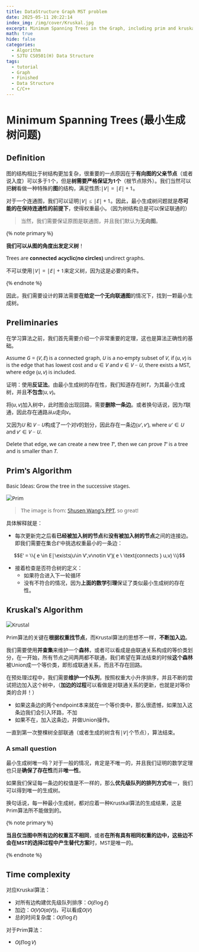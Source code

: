 ```yaml
---
title: DataStructure Graph MST problem
date: 2025-05-11 20:22:14
index_img: /img/cover/Kruskal.jpg
excerpt: Minimum Spanning Trees in the Graph, including prim and kruskal algorithms.
math: true
hide: false
categories:
  - Algorithm
  - SJTU CS0501(H) Data Structure
tags:
  - tutorial
  - Graph
  - Finished
  - Data Structure
  - C/C++
---
```


<style>
  html, body, .markdown-body {
    font-family: Georgia, sans, serif;
  }
</style>

# Minimum Spanning Trees (最小生成树问题)

## Definition

图的结构相比于树结构更加复杂，很重要的一点原因在于**有向图的父亲节点**（或者说入度）可以多于1个，但是**树需要严格保证为1个**（根节点除外）。我们当然可以把**树**看做一种特殊的**图**的结构，满足性质:$|V| = |E| + 1$。

对于一个连通图，我们可以证明$|V| \le |E| + 1$。因此，最小生成树问题就是**尽可能的在保持连通性的前提下**，使得权重最小。（因为树结构总是可以保证联通的）

> 当然，我们需要保证原图是联通图，并且我们默认为**无向图**。

{% note primary %}

**我们可以从图的角度出发定义树**！

Trees are **connected** **acyclic(no circles)** undirect graphs. 

不可以使用$|V| = |E| + 1$来定义树，因为这是必要的条件。

{% endnote %}

因此，我们需要设计的算法需要**在给定一个无向联通图**的情况下，找到一颗最小生成树。

## Preliminaries

在学习算法之前，我们首先需要介绍一个非常重要的定理，这也是算法正确性的基础。

Assume $G = (V,E)$ is a connected graph, $U$ is a no-empty subset of $V$, if $(u,v)$ is is the edge that has lowest cost and $u \in V$ and $v \in V -U$, there exists a MST, where edge $(u,v)$ is included.

证明：使用**反证法**。由最小生成树的存在性，我们知道存在树$T$，为其最小生成树，并且**不包含**$(u,v)$。

将$(u,v)$加入树中，此时图会出现回路，需要**删除一条边**。或者换句话说，因为$T$联通，因此存在通路从$u$走向$v$。

又因为$U$ 和 $V - U$构成了一个对$V$的划分，因此存在一条边$(u',v')$, where $u' \in U$ and $v' \in V - U$.

Delete that edge, we can create a new tree $T'$, then we can prove $T'$ is a tree and is smaller than $T$. 

## Prim's Algorithm

Basic Ideas: Grow the tree in the successive stages.

![Prim](https://s1.imagehub.cc/images/2025/05/12/ec488d9b4830a3e2852f12ebc2cad9cf.png)

> The image is from: [Shusen Wang's PPT](https://www.youtube.com/watch?v=GLlIaT_PxVE), so great!

具体解释就是：

- 每次更新完之后看**已经被加入树的节点**和**没有被加入树的节点**之间的连接边。即我们需要在集合$E'$中挑选权重最小的一条边：

$$E' = \\{ e \in E|\exists(u\in V',v\notin V')( e \  \text{connects } u,v) \\}$$

- 接着检查是否符合树的定义：
	- 如果符合进入下一轮循环
	- 没有不符合的情况，因为**上面的数学引理**保证了类似最小生成树的存在性。

## Kruskal's Algorithm

![Krustal](https://s1.imagehub.cc/images/2025/05/12/2cf376b2e618db08f993193a795d5347.png)

Prim算法的关键在**根据权重找节点**，而Krustal算法的思想不一样，**不断加入边**。

我们需要使用**并查集**来维护一个**森林**，或者可以看成是由联通关系构成的等价类划分，在一开始，所有节点之间两两都不联通，我们希望在算法结束的时候**这个森林**被Union成一个等价类，即形成联通关系，而且不存在回路。

在预处理过程中，我们需要**维护一个队列**，按照权重大小升序排序，并且不断的尝试把边加入这个树中，（**加边的过程**可以看做是对联通关系的更新，也就是对等价类的合并！）

- 如果这条边的两个endpoint本来就在一个等价类中，那么很遗憾，如果加入这条边我们会引入环路，不加
- 如果不在，加入这条边，并做Union操作。

一直到第一次整棵树全部联通（或者生成的树含有$|V|$个节点），算法结束。

### A small question

最小生成树唯一吗？对于一般的情况，肯定是不唯一的，并且我们证明的数学定理也只是**确保了存在性**而非**唯一性**。

如果我们保证每一条边的权值是不一样的，那么**优先级队列的排列方式**唯一，我们可以得到唯一的生成树。

换句话说，每一种最小生成树，都对应着一种Krustkal算法的生成结果，这是Prim算法所不能做到的。

{% note primary %}

**当且仅当图中所有边的权重互不相同**，或者**在所有具有相同权重的边中，这些边不会在MST的选择过程中产生替代方案**时，MST是唯一的。

{% endnote %}

## Time complexity

对应Kruskal算法：

- 对所有边构建优先级队列排序：$O(E\log E)$
- 加边：$O(V)O(\alpha(V))$，可以看成$O(V)$
- 总的时间复杂度：$O(E \log E)$

对于Prim算法：

- $O(E \log V)$

